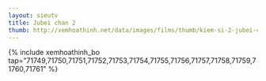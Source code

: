 ```yaml
---
layout: sieutv
title: Jubei chan 2
thumb: http://xemhoathinh.net/data/images/films/thumb/kiem-si-2-jubei-chan-2-2012.jpg
---
```

{% include xemhoathinh_bo tap="71749,71750,71751,71752,71753,71754,71755,71756,71757,71758,71759,71760,71761" %} 
